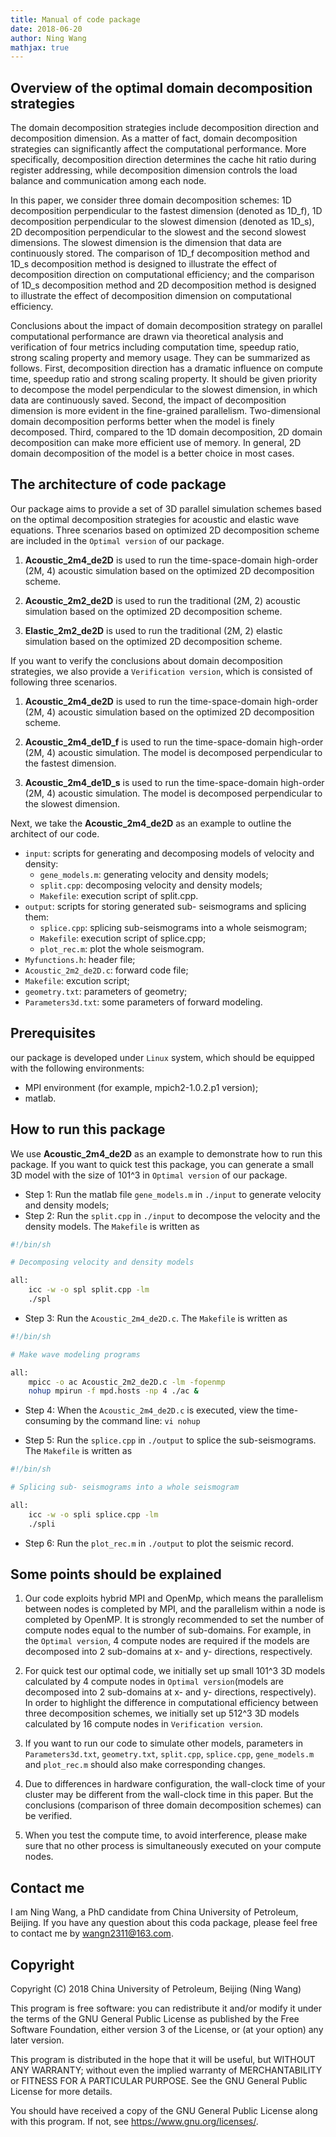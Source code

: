 ```yaml
---
title: Manual of code package
date: 2018-06-20
author: Ning Wang
mathjax: true
---
```



## Overview of the optimal domain decomposition strategies

The domain decomposition strategies include decomposition direction and decomposition dimension. As a matter of fact, domain decomposition strategies can significantly affect the computational performance. More specifically, decomposition direction determines the cache hit ratio during register addressing, while decomposition dimension controls the load balance and communication among each node.

In this paper, we consider three domain decomposition schemes: 1D decomposition perpendicular to the fastest dimension (denoted as 1D_f), 1D decomposition perpendicular to the slowest dimension (denoted as 1D_s), 2D decomposition perpendicular to the slowest and the second slowest dimensions. The slowest dimension is the dimension that data are continuously stored. The comparison of 1D_f decomposition method and 1D_s decomposition method is designed to illustrate the effect of decomposition direction on computational efficiency; and the comparison of 1D_s decomposition method and 2D decomposition method is designed to illustrate the effect of decomposition dimension on computational efficiency.

Conclusions about the impact of domain decomposition strategy on parallel computational performance are drawn via theoretical analysis and verification of four metrics including computation time, speedup ratio, strong scaling property and memory usage. They can be summarized as follows. First, decomposition direction has a dramatic influence on compute time, speedup ratio and strong scaling property. It should be given priority to decompose the model perpendicular to the slowest dimension, in which data are continuously saved. Second, the impact of decomposition dimension is more evident in the fine-grained parallelism. Two-dimensional domain decomposition performs better when the model is finely decomposed. Third, compared to the 1D domain decomposition, 2D domain decomposition can make more efficient use of memory. In general, 2D domain decomposition of the model is a better choice in most cases.

## The architecture of code package 

Our package aims to provide a set of 3D parallel simulation schemes based on the optimal decomposition strategies for acoustic and elastic wave equations. Three scenarios based on optimized 2D decomposition scheme are included in the `Optimal version` of our package.

1. **Acoustic_2m4_de2D** is used to run the time-space-domain high-order (2M, 4) acoustic simulation based on the optimized 2D decomposition scheme. 
   
2. **Acoustic_2m2_de2D** is used to run the traditional (2M, 2) acoustic simulation based on the optimized 2D decomposition scheme.
   
3. **Elastic_2m2_de2D** is used to run the traditional (2M, 2) elastic simulation based on the optimized 2D decomposition scheme.

If you want to verify the conclusions about domain decomposition strategies, we also provide a `Verification version`, which is consisted of following three scenarios.  

1. **Acoustic_2m4_de2D** is used to run the time-space-domain high-order (2M, 4) acoustic simulation based on the optimized 2D decomposition scheme.

2. **Acoustic_2m4_de1D_f** is used to run the time-space-domain high-order (2M, 4) acoustic simulation. The model is decomposed perpendicular to the fastest dimension. 

3. **Acoustic_2m4_de1D_s** is used to run the time-space-domain high-order (2M, 4) acoustic simulation. The model is decomposed perpendicular to the slowest dimension.

Next, we take the **Acoustic_2m4_de2D** as an example to outline the architect of our code. 

-   `input`: scripts for generating and decomposing models of velocity and density:
    - `gene_models.m`: generating velocity and density models;
    - `split.cpp`: decomposing velocity and density models;
    - `Makefile`: execution script of split.cpp.
-   `output`: scripts for storing generated sub- seismograms and splicing them:
    - `splice.cpp`: splicing sub-seismograms into a whole seismogram;
    - `Makefile`: execution script of splice.cpp;
    - `plot_rec.m`: plot the whole seismogram.
-   `Myfunctions.h`: header file;
-   `Acoustic_2m2_de2D.c`: forward code file;
-   `Makefile`: excution script;
-   `geometry.txt`: parameters of geometry;
-   `Parameters3d.txt`: some parameters of forward modeling.

## Prerequisites

our package is developed under `Linux` system, which should be equipped with the following environments:

- MPI environment (for example, mpich2-1.0.2.p1 version);
- matlab.

## How to run this package

We use **Acoustic_2m4_de2D** as an example to demonstrate how to run this package. If you want to quick test this package, you can generate a small 3D model with the size of 101^3 in `Optimal version` of our package. 

- Step 1: Run the matlab file `gene_models.m` in `./input` to generate velocity and density models;
- Step 2: Run the `split.cpp` in `./input` to decompose the velocity and the density models. The `Makefile` is written as  
``` bash
#!/bin/sh

# Decomposing velocity and density models

all:
	icc -w -o spl split.cpp -lm
	./spl
```
- Step 3: Run the `Acoustic_2m4_de2D.c`. The `Makefile` is written as
``` bash
#!/bin/sh

# Make wave modeling programs

all:
	mpicc -o ac Acoustic_2m2_de2D.c -lm -fopenmp
	nohup mpirun -f mpd.hosts -np 4 ./ac &
```
- Step 4: When the `Acoustic_2m4_de2D.c` is executed, view the time-consuming by the command line: `vi nohup`

- Step 5: Run the `splice.cpp` in `./output` to splice the sub-seismograms. The `Makefile` is written as  
``` bash
#!/bin/sh

# Splicing sub- seismograms into a whole seismogram

all:
	icc -w -o spli splice.cpp -lm
	./spli
```
- Step 6: Run the `plot_rec.m` in `./output` to plot the seismic record.

## Some points should be explained

1. Our code exploits hybrid MPI and OpenMp, which means the parallelism between nodes is completed by MPI, and the parallelism within a node is completed by OpenMP. It is strongly recommended to set the number of compute nodes equal to the number of sub-domains. For example, in the `Optimal version`, 4 compute nodes are required if the models are decomposed into 2 sub-domains at x- and y- directions, respectively.

2. For quick test our optimal code, we initially set up small 101^3 3D models calculated by 4 compute nodes in `Optimal version`(models are decomposed into 2 sub-domains at x- and y- directions, respectively). In order to highlight the difference in computational efficiency between three decomposition schemes, we initially set up 512^3 3D models calculated by 16 compute nodes in `Verification version`.

3. If you want to run our code to simulate other models, parameters in `Parameters3d.txt`, `geometry.txt`, `split.cpp`, `splice.cpp`, `gene_models.m` and `plot_rec.m` should also make corresponding changes.


4. Due to differences in hardware configuration, the wall-clock time of your cluster may be different from the wall-clock time in this paper. But the conclusions (comparison of three domain decomposition schemes) can be verified.

5. When you test the compute time, to avoid interference, please make sure that no other process is simultaneously executed on your compute nodes.

## Contact me

I am Ning Wang, a PhD candidate from China University of Petroleum, Beijing. If you have any question about this coda package, please feel free to contact me by wangn2311@163.com.

## Copyright

 
Copyright (C) 2018  China University of Petroleum, Beijing (Ning Wang)

This program is free software: you can redistribute it and/or modify
it under the terms of the GNU General Public License as published by
the Free Software Foundation, either version 3 of the License, or
(at your option) any later version.

This program is distributed in the hope that it will be useful,
but WITHOUT ANY WARRANTY; without even the implied warranty of
MERCHANTABILITY or FITNESS FOR A PARTICULAR PURPOSE.  See the
GNU General Public License for more details.

You should have received a copy of the GNU General Public License
along with this program.  If not, see <https://www.gnu.org/licenses/>.
